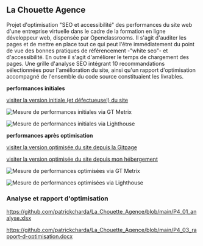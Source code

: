 ## La Chouette Agence

Projet d'optimisation "SEO et accessibilité" des performances du site web d'une entreprise virtuelle dans le cadre de la formation en ligne développeur web, dispensée par Openclassrooms.
Il s'agit d'auditer les pages et de mettre en place tout ce qui peut l'être immédiatement du point de vue des bonnes pratiques de référencement -"white seo"- et d'accessibilité. En outre il s'agit d'améliorer le temps de chargement des pages.
Une grille d'analyse SEO intégrant 10 recommandations sélectionnées pour l'amélioration du site, ainsi qu'un rapport d'optimisation accompagné de l'ensemble du code source constituaient les livrables.


**performances initiales**

[visiter la version initiale (et défectueuse!) du site](https://patrickcharda.github.io/la-chouette-agence-old/)

![Mesure de performances initiales via GT Metrix](https://github.com/patrickcharda/la-chouette-agence-V.ref/blob/main/GTmetrix-avant.png)

![Mesure de performances initiales via Lighthouse](https://github.com/patrickcharda/la-chouette-agence-V.ref/blob/main/Lighthouse-avant.png)


**performances après optimisation**

[visiter la version optimisée du site depuis la Gitpage](https://patrickcharda.github.io/La_Chouette_Agence/)

[visiter la version optimisée du site depuis mon hébergement](https://la-chouette-agence.by-webcycle.fr)

![Mesure de performances optimisées via GT Metrix](https://github.com/patrickcharda/la-chouette-agence-V.ref/blob/main/GTmetrix-apres.png)

![Mesure de performances optimisées via Lighthouse](https://github.com/patrickcharda/la-chouette-agence-V.ref/blob/main/Lighthouse-apres.png)

### Analyse et rapport d'optimisation

https://github.com/patrickcharda/La_Chouette_Agence/blob/main/P4_01_analyse.xlsx

https://github.com/patrickcharda/La_Chouette_Agence/blob/main/P4_03_rapport-d-optimisation.docx



